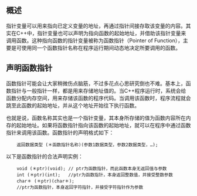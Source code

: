 

## 概述

指针变量可以用来指向已定义变量的地址，再通过指针间接存取该变量的内容。其实在C++中，指针变量也可以声明为指向函数的起始地址，并借助该指针变量来调用函数。这种指向函数的指针变量被称为函数指针（Pointer of Function），主要是可使用同一个函数指针名称在程序运行期间动态地决定所要调用的函数。





## 声明函数指针

函数指针可能会让大家稍微伤点脑筋，不过多花点心思研究倒也不难。基本上，函数指针与一般指针一样，都是用来存储地址值的。当C++程序运行时，系统会给函数分配内存空间，用来存储该函数的程序代码。当调用该函数时，程序流程就会跳至此函数的起始地址，并从这个地址开始往下执行函数。



也就是说，函数名称其实也是一个指针变量，其本身所存储的值为函数内容所在内存的起始地址。如果将函数指针指向该函数的起始地址，就可以在程序中通过函数指针来调用该函数。函数指针的声明格式如下：

```
    返回数据类型 (＊函数指针名称)(参数1数据类型，参数2数据类型，…);
```

以下是函数指针的合法声明实例：

```
    void (＊ptr)(void); // ptr为函数指针，而此函数本身无返回值与参数
    int (＊ptr)(int);   //ptr为函数指针，本身返回整数值，并接受整数参数
    char＊ (＊ptr)(char＊);
    //ptr为函数指针，本身返回字符指针，并接受字符指针作为参数
```
